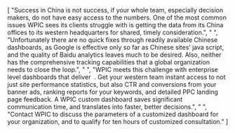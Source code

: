[
    "Success in China is not success, if your whole team, especially decision makers, do not have easy access to the numbers. One of the most common issues WPIC sees its clients struggle with is getting the data from its China offices to its western headquarters for shared, timely consideration.",
    " ",
    "Unfortunately there are no quick fixes through readily available Chinese dashboards, as Google is effective only so far as Chinese sites’ java script, and the quality of Baidu analytics leaves much to be desired. Also, neither has the comprehensive tracking capabilities that a global organization needs to close the loop.",
    " ",
    "WPIC meets this challenge with enterprise level dashboards that deliver  . Get your western team instant access to not just site performance statistics, but also CTR and conversions from your banner ads, ranking reports for your keywords, and detailed PPC landing page feedback. A WPIC custom dashboard saves significant communication time, and translates into faster, better decisions.",
    " ",
    "Contact WPIC to discuss the parameters of a customized dashboard for your organization, and to qualify for ten hours of customized consultation."
]